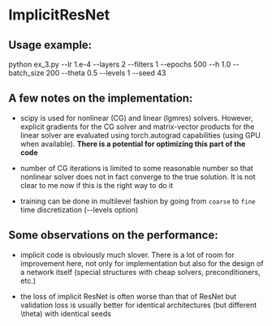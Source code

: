 # ImplicitResNet

## Usage example:

python ex_3.py --lr 1.e-4 --layers 2 --filters 1 --epochs 500 --h 1.0 --batch_size 200 --theta 0.5 --levels 1 --seed 43

## A few notes on the implementation:

- scipy is used for nonlinear (CG) and linear (lgmres) solvers. However, explicit gradients for the CG solver and matrix-vector products for the linear solver are evaluated using torch.autograd capabilities (using GPU when available). __There is a potential for optimizing this part of the code__

- number of CG iterations is limited to some reasonable number so that nonlinear solver does not in fact converge to the true solution. It is not clear to me now if this is the right way to do it

- training can be done in multilevel fashion by going from ``coarse`` to ``fine`` time discretization (--levels option)

## Some observations on the performance:

- implicit code is obviously much slover. There is a lot of room for improvement here, not only for implementation but also for the design of a network itself (special structures with cheap solvers, preconditioners, etc.)

- the loss of implicit ResNet is often worse than that of ResNet but validation loss is usually better for identical architectures (but different \theta) with identical seeds
